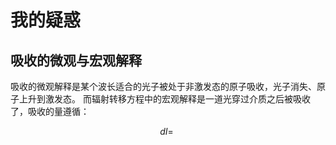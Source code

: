 # 我的疑惑

## 吸收的微观与宏观解释

吸收的微观解释是某个波长适合的光子被处于非激发态的原子吸收，光子消失、原子上升到激发态。
而辐射转移方程中的宏观解释是一道光穿过介质之后被吸收了，吸收的量遵循：

$$ dI = \ $$